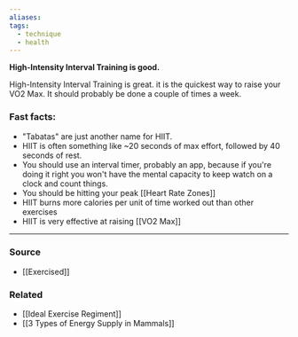 ```yaml
---
aliases: 
tags:
  - technique
  - health
---
```

**High-Intensity Interval Training is good.**

High-Intensity Interval Training is great. it is the quickest way to raise your VO2 Max. It should probably be done a couple of times a week.

### Fast facts:

- "Tabatas" are just another name for HIIT.
- HIIT is often something like ~20 seconds of max effort, followed by 40 seconds of rest.
- You should use an interval timer, probably an app, because if you're doing it right you won't have the mental capacity to keep watch on a clock and count things.
- You should be hitting your peak [[Heart Rate Zones]]
- HIIT burns more calories per unit of time worked out than other exercises
- HIIT is very effective at raising [[VO2 Max]]

---

### Source
- [[Exercised]]

### Related
- [[Ideal Exercise Regiment]] 
- [[3 Types of Energy Supply in Mammals]]